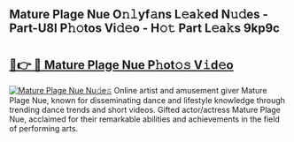## Mature Plage Nue O𝚗𝚕yf𝚊ns L𝚎a𝚔ed N𝚞𝚍es - Part-U8I P𝚑𝚘tos Vi𝚍𝚎o - H𝚘𝚝 Part L𝚎a𝚔s 9kp9c

# <h2><a href="http://kf23y0i.oniu.top/?m=Mature+Plage+Nue">🔗👉 🔴 Mature Plage Nue P𝚑ot𝚘𝚜 V𝚒d𝚎o</a></h2>

[![Mature Plage Nue Nu𝚍e𝚜](https://i.imgur.com/0qMVB7G.gif)](http://kf23y0i.oniu.top/?m=Mature+Plage+Nue)
Online artist and amusement giver Mature Plage Nue, known for disseminating dance and lifestyle knowledge through trending dance trends and short videos. Gifted actor/actress Mature Plage Nue, acclaimed for their remarkable abilities and achievements in the field of performing arts.  
